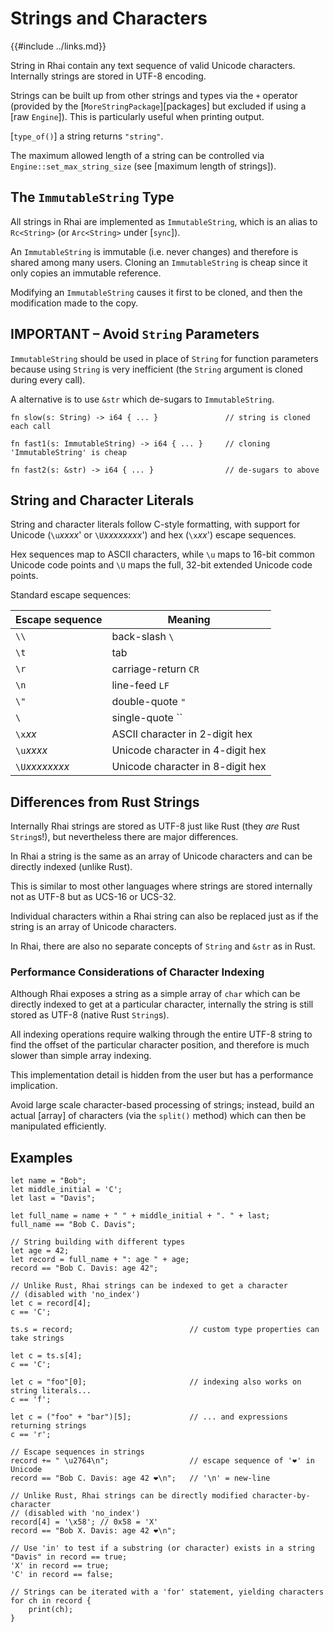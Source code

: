 Strings and Characters
=====================

{{#include ../links.md}}

String in Rhai contain any text sequence of valid Unicode characters.
Internally strings are stored in UTF-8 encoding.

Strings can be built up from other strings and types via the `+` operator
(provided by the [`MoreStringPackage`][packages] but excluded if using a [raw `Engine`]).
This is particularly useful when printing output.

[`type_of()`] a string returns `"string"`.

The maximum allowed length of a string can be controlled via `Engine::set_max_string_size`
(see [maximum length of strings]).


The `ImmutableString` Type
-------------------------

All strings in Rhai are implemented as `ImmutableString`, which is an alias to
`Rc<String>` (or `Arc<String>` under [`sync`]).

An `ImmutableString` is immutable (i.e. never changes) and therefore is shared among many users.
Cloning an `ImmutableString` is cheap since it only copies an immutable reference.

Modifying an `ImmutableString` causes it first to be cloned, and then the modification made to the copy.


**IMPORTANT** &ndash; Avoid `String` Parameters
----------------------------------------------

`ImmutableString` should be used in place of `String` for function parameters because using
`String` is very inefficient (the `String` argument is cloned during every call).

A alternative is to use `&str` which de-sugars to `ImmutableString`.

```rust,no_run
fn slow(s: String) -> i64 { ... }               // string is cloned each call

fn fast1(s: ImmutableString) -> i64 { ... }     // cloning 'ImmutableString' is cheap

fn fast2(s: &str) -> i64 { ... }                // de-sugars to above
```


String and Character Literals
----------------------------

String and character literals follow C-style formatting, with support for Unicode (`\u`_xxxx_' or `\U`_xxxxxxxx_')
and hex (`\x`_xx_') escape sequences.

Hex sequences map to ASCII characters, while `\u` maps to 16-bit common Unicode code points and `\U` maps the full,
32-bit extended Unicode code points.

Standard escape sequences:

| Escape sequence | Meaning                          |
| --------------- | -------------------------------- |
| `\\`            | back-slash `\`                   |
| `\t`            | tab                              |
| `\r`            | carriage-return `CR`             |
| `\n`            | line-feed `LF`                   |
| `\"`            | double-quote `"`                 |
| `\`             | single-quote ``                  |
| `\x`_xx_        | ASCII character in 2-digit hex   |
| `\u`_xxxx_      | Unicode character in 4-digit hex |
| `\U`_xxxxxxxx_  | Unicode character in 8-digit hex |


Differences from Rust Strings
----------------------------

Internally Rhai strings are stored as UTF-8 just like Rust (they _are_ Rust `String`s!),
but nevertheless there are major differences.

In Rhai a string is the same as an array of Unicode characters and can be directly indexed (unlike Rust).

This is similar to most other languages where strings are stored internally not as UTF-8 but as
UCS-16 or UCS-32.

Individual characters within a Rhai string can also be replaced just as if the string is an array of Unicode characters.

In Rhai, there are also no separate concepts of `String` and `&str` as in Rust.

### Performance Considerations of Character Indexing

Although Rhai exposes a string as a simple array of `char` which can be directly indexed to get at a
particular character, internally the string is still stored as UTF-8 (native Rust `String`s).

All indexing operations require walking through the entire UTF-8 string to find the offset of the
particular character position, and therefore is much slower than simple array indexing.

This implementation detail is hidden from the user but has a performance implication.

Avoid large scale character-based processing of strings; instead, build an actual [array] of
characters (via the `split()` method) which can then be manipulated efficiently.


Examples
--------

```rust,no_run
let name = "Bob";
let middle_initial = 'C';
let last = "Davis";

let full_name = name + " " + middle_initial + ". " + last;
full_name == "Bob C. Davis";

// String building with different types
let age = 42;
let record = full_name + ": age " + age;
record == "Bob C. Davis: age 42";

// Unlike Rust, Rhai strings can be indexed to get a character
// (disabled with 'no_index')
let c = record[4];
c == 'C';

ts.s = record;                          // custom type properties can take strings

let c = ts.s[4];
c == 'C';

let c = "foo"[0];                       // indexing also works on string literals...
c == 'f';

let c = ("foo" + "bar")[5];             // ... and expressions returning strings
c == 'r';

// Escape sequences in strings
record += " \u2764\n";                  // escape sequence of '❤' in Unicode
record == "Bob C. Davis: age 42 ❤\n";   // '\n' = new-line

// Unlike Rust, Rhai strings can be directly modified character-by-character
// (disabled with 'no_index')
record[4] = '\x58'; // 0x58 = 'X'
record == "Bob X. Davis: age 42 ❤\n";

// Use 'in' to test if a substring (or character) exists in a string
"Davis" in record == true;
'X' in record == true;
'C' in record == false;

// Strings can be iterated with a 'for' statement, yielding characters
for ch in record {
    print(ch);
}
```

